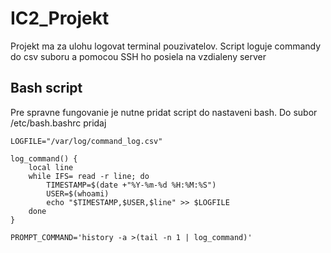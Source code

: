 # IC2_Projekt
Projekt ma za ulohu logovat terminal pouzivatelov. Script loguje commandy do csv suboru a pomocou SSH ho posiela na vzdialeny server
## Bash script
Pre spravne fungovanie je nutne pridat script do nastaveni bash.
Do subor /etc/bash.bashrc pridaj

```
LOGFILE="/var/log/command_log.csv"

log_command() {
    local line
    while IFS= read -r line; do
        TIMESTAMP=$(date +"%Y-%m-%d %H:%M:%S")
        USER=$(whoami)
        echo "$TIMESTAMP,$USER,$line" >> $LOGFILE
    done
}

PROMPT_COMMAND='history -a >(tail -n 1 | log_command)'
```

